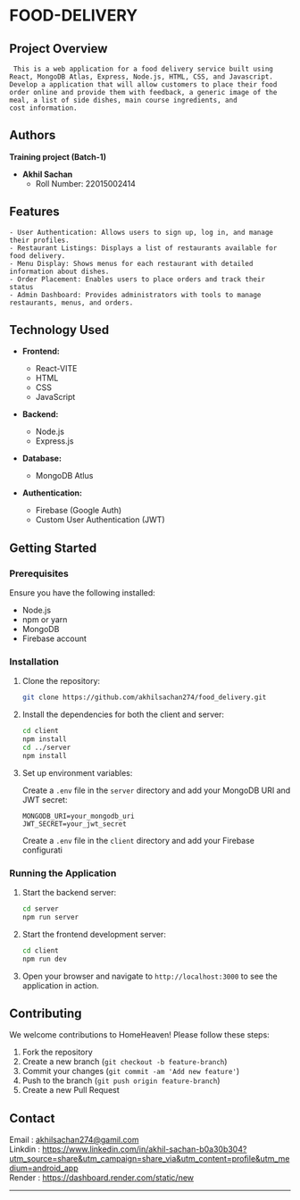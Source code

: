 
# FOOD-DELIVERY

## Project Overview
     This is a web application for a food delivery service built using React, MongoDB Atlas, Express, Node.js, HTML, CSS, and Javascript. Develop a application that will allow customers to place their food order online and provide them with feedback, a generic image of the meal, a list of side dishes, main course ingredients, and cost information.
 
  

  

## Authors
   **Training project (Batch-1)**

- **Akhil Sachan**
  - Roll Number: 22015002414



## Features
    
    - User Authentication: Allows users to sign up, log in, and manage their profiles.
    - Restaurant Listings: Displays a list of restaurants available for food delivery.
    - Menu Display: Shows menus for each restaurant with detailed information about dishes.
    - Order Placement: Enables users to place orders and track their status
    - Admin Dashboard: Provides administrators with tools to manage restaurants, menus, and orders.


## Technology Used

- **Frontend:**
  - React-VITE
  - HTML
  - CSS 
  - JavaScript
  
  

- **Backend:**
  - Node.js
  - Express.js

- **Database:**
  - MongoDB Atlus

- **Authentication:**
  - Firebase (Google Auth)
  - Custom User Authentication (JWT)

## Getting Started

### Prerequisites

Ensure you have the following installed:

- Node.js
- npm or yarn
- MongoDB
- Firebase account

### Installation

1. Clone the repository:
   ```bash
   git clone https://github.com/akhilsachan274/food_delivery.git
   ```

2. Install the dependencies for both the client and server:
   ```bash
   cd client
   npm install
   cd ../server
   npm install
   ```

3. Set up environment variables:

   Create a `.env` file in the `server` directory and add your MongoDB URI and JWT secret:

   ```plaintext
   MONGODB_URI=your_mongodb_uri
   JWT_SECRET=your_jwt_secret
   ```

   Create a `.env` file in the `client` directory and add your Firebase configurati

### Running the Application

1. Start the backend server:
   ```bash
   cd server
   npm run server
   ```

2. Start the frontend development server:
   ```bash
   cd client
   npm run dev
   ```

3. Open your browser and navigate to `http://localhost:3000` to see the application in action.

## Contributing

We welcome contributions to HomeHeaven! Please follow these steps:

1. Fork the repository
2. Create a new branch (`git checkout -b feature-branch`)
3. Commit your changes (`git commit -am 'Add new feature'`)
4. Push to the branch (`git push origin feature-branch`)
5. Create a new Pull Request


## Contact
 Email : akhilsachan274@gamil.com
 <br/>
 Linkdin : https://www.linkedin.com/in/akhil-sachan-b0a30b304?utm_source=share&utm_campaign=share_via&utm_content=profile&utm_medium=android_app
 <br/>
 Render : https://dashboard.render.com/static/new



---


